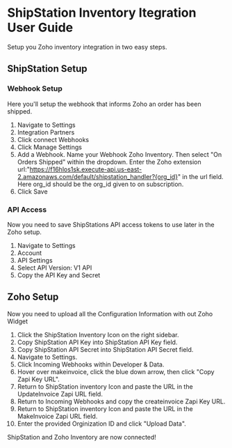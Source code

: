 # ShipStation Inventory Itegration User Guide

Setup you Zoho inventory integration in two easy steps. 

## ShipStation Setup

### Webhook Setup
Here you'll setup the webhook that informs Zoho an order has been shipped.
1. Navigate to Settings
2. Integration Partners 
3. Click connect Webhooks
4. Click Manage Settings
5. Add a Webhook. Name your Webhook Zoho Inventory.
Then select "On Orders Shipped" within the dropdown. 
Enter the Zoho extension url:"https://f16hlos1sk.execute-api.us-east-2.amazonaws.com/default/shipstation_handler?{org_id}" in the url field. Here org_id should be the org_id given to on subscription.
6. Click Save

### API Access

Now you need to save ShipStations API access tokens to use later in the Zoho setup.

1. Navigate to Settings
2. Account
3. API Settings
4. Select API Version: V1 API
5. Copy the API Key and Secret

## Zoho Setup

Now you need to upload all the Configuration Information with out Zoho Widget

1. Click the ShipStation Inventory Icon on the right sidebar.
2. Copy ShipStation API Key into ShipStation API Key field.
3. Copy ShipStation API Secret into ShipStation API Secret field.
4. Navigate to Settings.
5. Click Incoming Webhooks within Developer & Data. 
6. Hover over makeinvoice, click the blue down arrow, then click "Copy Zapi Key URL".
7. Return to ShipStation inventory Icon and paste the URL in the UpdateInvoice Zapi URL field.
8. Return to Incoming Webhooks and copy the createinvoice Zapi Key URL.
9. Return to ShipStation inventory Icon and paste the URL in the MakeInvoice Zapi URL field.
10. Enter the provided Orginization ID and click "Upload Data". 

ShipStation and Zoho Inventory are now connected!
